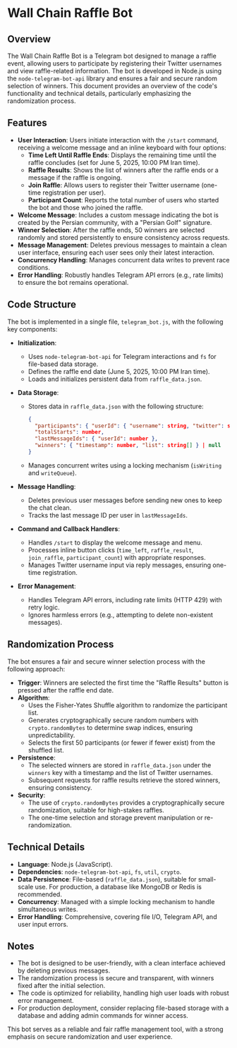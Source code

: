 # Wall Chain Raffle Bot

## Overview
The Wall Chain Raffle Bot is a Telegram bot designed to manage a raffle event, allowing users to participate by registering their Twitter usernames and view raffle-related information. The bot is developed in Node.js using the `node-telegram-bot-api` library and ensures a fair and secure random selection of winners. This document provides an overview of the code's functionality and technical details, particularly emphasizing the randomization process.

## Features
- **User Interaction**: Users initiate interaction with the `/start` command, receiving a welcome message and an inline keyboard with four options:
  - **Time Left Until Raffle Ends**: Displays the remaining time until the raffle concludes (set for June 5, 2025, 10:00 PM Iran time).
  - **Raffle Results**: Shows the list of winners after the raffle ends or a message if the raffle is ongoing.
  - **Join Raffle**: Allows users to register their Twitter username (one-time registration per user).
  - **Participant Count**: Reports the total number of users who started the bot and those who joined the raffle.
- **Welcome Message**: Includes a custom message indicating the bot is created by the Persian community, with a "Persian Golf" signature.
- **Winner Selection**: After the raffle ends, 50 winners are selected randomly and stored persistently to ensure consistency across requests.
- **Message Management**: Deletes previous messages to maintain a clean user interface, ensuring each user sees only their latest interaction.
- **Concurrency Handling**: Manages concurrent data writes to prevent race conditions.
- **Error Handling**: Robustly handles Telegram API errors (e.g., rate limits) to ensure the bot remains operational.

## Code Structure
The bot is implemented in a single file, `telegram_bot.js`, with the following key components:

- **Initialization**:
  - Uses `node-telegram-bot-api` for Telegram interactions and `fs` for file-based data storage.
  - Defines the raffle end date (June 5, 2025, 10:00 PM Iran time).
  - Loads and initializes persistent data from `raffle_data.json`.

- **Data Storage**:
  - Stores data in `raffle_data.json` with the following structure:
    ```json
    {
      "participants": { "userId": { "username": string, "twitter": string } },
      "totalStarts": number,
      "lastMessageIds": { "userId": number },
      "winners": { "timestamp": number, "list": string[] } | null
    }
    ```
  - Manages concurrent writes using a locking mechanism (`isWriting` and `writeQueue`).

- **Message Handling**:
  - Deletes previous user messages before sending new ones to keep the chat clean.
  - Tracks the last message ID per user in `lastMessageIds`.

- **Command and Callback Handlers**:
  - Handles `/start` to display the welcome message and menu.
  - Processes inline button clicks (`time_left`, `raffle_result`, `join_raffle`, `participant_count`) with appropriate responses.
  - Manages Twitter username input via reply messages, ensuring one-time registration.

- **Error Management**:
  - Handles Telegram API errors, including rate limits (HTTP 429) with retry logic.
  - Ignores harmless errors (e.g., attempting to delete non-existent messages).

## Randomization Process
The bot ensures a fair and secure winner selection process with the following approach:

- **Trigger**: Winners are selected the first time the "Raffle Results" button is pressed after the raffle end date.
- **Algorithm**:
  - Uses the Fisher-Yates Shuffle algorithm to randomize the participant list.
  - Generates cryptographically secure random numbers with `crypto.randomBytes` to determine swap indices, ensuring unpredictability.
  - Selects the first 50 participants (or fewer if fewer exist) from the shuffled list.
- **Persistence**:
  - The selected winners are stored in `raffle_data.json` under the `winners` key with a timestamp and the list of Twitter usernames.
  - Subsequent requests for raffle results retrieve the stored winners, ensuring consistency.
- **Security**:
  - The use of `crypto.randomBytes` provides a cryptographically secure randomization, suitable for high-stakes raffles.
  - The one-time selection and storage prevent manipulation or re-randomization.

## Technical Details
- **Language**: Node.js (JavaScript).
- **Dependencies**: `node-telegram-bot-api`, `fs`, `util`, `crypto`.
- **Data Persistence**: File-based (`raffle_data.json`), suitable for small-scale use. For production, a database like MongoDB or Redis is recommended.
- **Concurrency**: Managed with a simple locking mechanism to handle simultaneous writes.
- **Error Handling**: Comprehensive, covering file I/O, Telegram API, and user input errors.

## Notes
- The bot is designed to be user-friendly, with a clean interface achieved by deleting previous messages.
- The randomization process is secure and transparent, with winners fixed after the initial selection.
- The code is optimized for reliability, handling high user loads with robust error management.
- For production deployment, consider replacing file-based storage with a database and adding admin commands for winner access.

This bot serves as a reliable and fair raffle management tool, with a strong emphasis on secure randomization and user experience.
